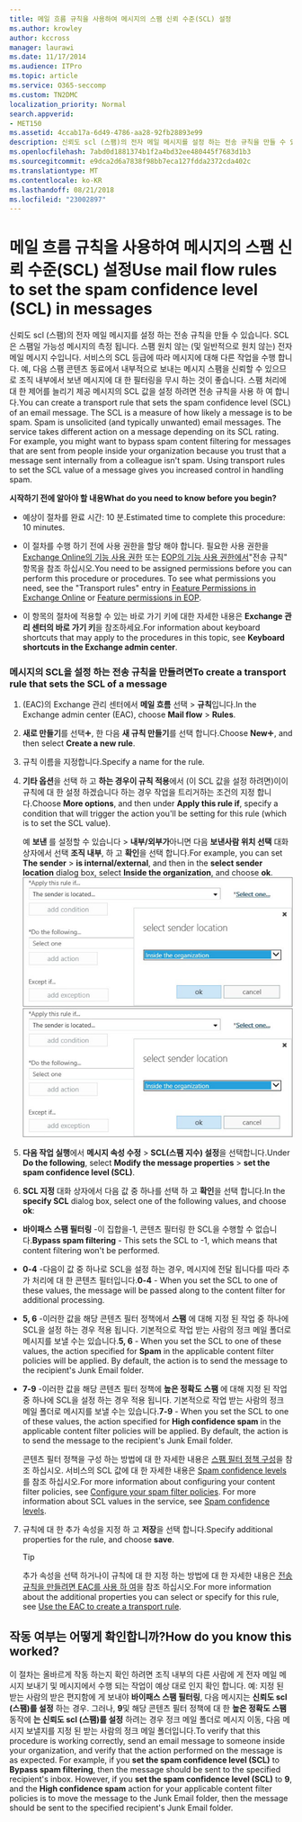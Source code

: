 ```yaml
---
title: 메일 흐름 규칙을 사용하여 메시지의 스팸 신뢰 수준(SCL) 설정
ms.author: krowley
author: kccross
manager: laurawi
ms.date: 11/17/2014
ms.audience: ITPro
ms.topic: article
ms.service: O365-seccomp
ms.custom: TN2DMC
localization_priority: Normal
search.appverid:
- MET150
ms.assetid: 4ccab17a-6d49-4786-aa28-92fb28893e99
description: 신뢰도 scl (스팸)의 전자 메일 메시지를 설정 하는 전송 규칙을 만들 수 있습니다. SCL은 스팸일 가능성 메시지의 측정 됩니다. 스팸 원치 않는 (및 일반적으로 원치 않는) 전자 메일 메시지 수입니다. 서비스의 SCL 등급에 따라 메시지에 대해 다른 작업을 수행 합니다. 예, 다음 스팸 콘텐츠 동료에서 내부적으로 보내는 메시지 스팸을 신뢰할 수 있으므로 조직 내부에서 보낸 메시지에 대 한 필터링을 무시 하는 것이 좋습니다. 스팸 처리에 대 한 제어를 늘리기 제공 메시지의 SCL 값을 설정 하려면 전송 규칙을 사용 하 여 합니다.
ms.openlocfilehash: 7abd0d1881374b1f2a4bd32ee480445f7683d1b3
ms.sourcegitcommit: e9dca2d6a7838f98bb7eca127fdda2372cda402c
ms.translationtype: MT
ms.contentlocale: ko-KR
ms.lasthandoff: 08/21/2018
ms.locfileid: "23002897"
---
```

# <a name="use-mail-flow-rules-to-set-the-spam-confidence-level-scl-in-messages"></a><span data-ttu-id="83a6b-108">메일 흐름 규칙을 사용하여 메시지의 스팸 신뢰 수준(SCL) 설정</span><span class="sxs-lookup"><span data-stu-id="83a6b-108">Use mail flow rules to set the spam confidence level (SCL) in messages</span></span>

<span data-ttu-id="83a6b-p102">신뢰도 scl (스팸)의 전자 메일 메시지를 설정 하는 전송 규칙을 만들 수 있습니다. SCL은 스팸일 가능성 메시지의 측정 됩니다. 스팸 원치 않는 (및 일반적으로 원치 않는) 전자 메일 메시지 수입니다. 서비스의 SCL 등급에 따라 메시지에 대해 다른 작업을 수행 합니다. 예, 다음 스팸 콘텐츠 동료에서 내부적으로 보내는 메시지 스팸을 신뢰할 수 있으므로 조직 내부에서 보낸 메시지에 대 한 필터링을 무시 하는 것이 좋습니다. 스팸 처리에 대 한 제어를 늘리기 제공 메시지의 SCL 값을 설정 하려면 전송 규칙을 사용 하 여 합니다.</span><span class="sxs-lookup"><span data-stu-id="83a6b-p102">You can create a transport rule that sets the spam confidence level (SCL) of an email message. The SCL is a measure of how likely a message is to be spam. Spam is unsolicited (and typically unwanted) email messages. The service takes different action on a message depending on its SCL rating. For example, you might want to bypass spam content filtering for messages that are sent from people inside your organization because you trust that a message sent internally from a colleague isn't spam. Using transport rules to set the SCL value of a message gives you increased control in handling spam.</span></span> 
  
 <span data-ttu-id="83a6b-115">**시작하기 전에 알아야 할 내용**</span><span class="sxs-lookup"><span data-stu-id="83a6b-115">**What do you need to know before you begin?**</span></span>
  
- <span data-ttu-id="83a6b-116">예상이 절차를 완료 시간: 10 분.</span><span class="sxs-lookup"><span data-stu-id="83a6b-116">Estimated time to complete this procedure: 10 minutes.</span></span>
    
- <span data-ttu-id="83a6b-p103">이 절차를 수행 하기 전에 사용 권한을 할당 해야 합니다. 필요한 사용 권한을 [Exchange Online의 기능 사용 권한](http://technet.microsoft.com/library/15073ce1-0917-403b-8839-02a2ebc96e16.aspx) 또는 [EOP의 기능 사용 권한에서](eop/feature-permissions-in-eop.md)"전송 규칙" 항목을 참조 하십시오.</span><span class="sxs-lookup"><span data-stu-id="83a6b-p103">You need to be assigned permissions before you can perform this procedure or procedures. To see what permissions you need, see the "Transport rules" entry in [Feature Permissions in Exchange Online](http://technet.microsoft.com/library/15073ce1-0917-403b-8839-02a2ebc96e16.aspx) or [Feature permissions in EOP](eop/feature-permissions-in-eop.md).</span></span> 
    
- <span data-ttu-id="83a6b-119">이 항목의 절차에 적용할 수 있는 바로 가기 키에 대한 자세한 내용은 **Exchange 관리 센터의 바로 가기 키**을 참조하세요.</span><span class="sxs-lookup"><span data-stu-id="83a6b-119">For information about keyboard shortcuts that may apply to the procedures in this topic, see **Keyboard shortcuts in the Exchange admin center**.</span></span>
    
### <a name="to-create-a-transport-rule-that-sets-the-scl-of-a-message"></a><span data-ttu-id="83a6b-120">메시지의 SCL을 설정 하는 전송 규칙을 만들려면</span><span class="sxs-lookup"><span data-stu-id="83a6b-120">To create a transport rule that sets the SCL of a message</span></span>

1. <span data-ttu-id="83a6b-121">(EAC)의 Exchange 관리 센터에서 **메일 흐름** 선택 \> **규칙**입니다.</span><span class="sxs-lookup"><span data-stu-id="83a6b-121">In the Exchange admin center (EAC), choose **Mail flow** \> **Rules**.</span></span>
    
2. <span data-ttu-id="83a6b-122">**새로 만들기**를 선택![아이콘 추가](media/ITPro-EAC-AddIcon.gif), 한 다음 **새 규칙 만들기**를 선택 합니다.</span><span class="sxs-lookup"><span data-stu-id="83a6b-122">Choose **New**![Add Icon](media/ITPro-EAC-AddIcon.gif), and then select **Create a new rule**.</span></span>
    
3. <span data-ttu-id="83a6b-123">규칙 이름을 지정합니다.</span><span class="sxs-lookup"><span data-stu-id="83a6b-123">Specify a name for the rule.</span></span>
    
4. <span data-ttu-id="83a6b-124">**기타 옵션**을 선택 하 고 **하는 경우이 규칙 적용**에서 (이 SCL 값을 설정 하려면)이이 규칙에 대 한 설정 하겠습니다 하는 경우 작업을 트리거하는 조건의 지정 합니다.</span><span class="sxs-lookup"><span data-stu-id="83a6b-124">Choose **More options**, and then under **Apply this rule if**, specify a condition that will trigger the action you'll be setting for this rule (which is to set the SCL value).</span></span>
    
    <span data-ttu-id="83a6b-125">예 **보낸** 를 설정할 수 있습니다 \> **내부/외부가**아니면 다음 **보낸사람 위치 선택** 대화 상자에서 선택 **조직 내부**, 하 고 **확인**을 선택 합니다.</span><span class="sxs-lookup"><span data-stu-id="83a6b-125">For example, you can set **The sender** \> **is internal/external**, and then in the **select sender location** dialog box, select **Inside the organization**, and choose **ok**.</span></span></br>
    <span data-ttu-id="83a6b-126">![보낸 사람 위치 선택](media/EOP-ETR-SetSCL-1.jpg)</span><span class="sxs-lookup"><span data-stu-id="83a6b-126">![Select sender location](media/EOP-ETR-SetSCL-1.jpg)</span></span>
  
5. <span data-ttu-id="83a6b-127">**다음 작업 실행**에서 **메시지 속성 수정** \> **SCL(스팸 지수) 설정**을 선택합니다.</span><span class="sxs-lookup"><span data-stu-id="83a6b-127">Under **Do the following**, select **Modify the message properties** \> **set the spam confidence level (SCL)**.</span></span>
  
6. <span data-ttu-id="83a6b-128">**SCL 지정** 대화 상자에서 다음 값 중 하나를 선택 하 고 **확인**을 선택 합니다.</span><span class="sxs-lookup"><span data-stu-id="83a6b-128">In the **specify SCL** dialog box, select one of the following values, and choose **ok**:</span></span>
    
  - <span data-ttu-id="83a6b-129">**바이패스 스팸 필터링** -이 집합을-1, 콘텐츠 필터링 한 SCL을 수행할 수 없습니다.</span><span class="sxs-lookup"><span data-stu-id="83a6b-129">**Bypass spam filtering** - This sets the SCL to -1, which means that content filtering won't be performed.</span></span> 
    
  - <span data-ttu-id="83a6b-130">**0-4** -다음이 값 중 하나로 SCL을 설정 하는 경우, 메시지에 전달 됩니다를 따라 추가 처리에 대 한 콘텐츠 필터입니다.</span><span class="sxs-lookup"><span data-stu-id="83a6b-130">**0-4** - When you set the SCL to one of these values, the message will be passed along to the content filter for additional processing.</span></span> 
    
  - <span data-ttu-id="83a6b-p104">**5, 6** -이러한 값을 해당 콘텐츠 필터 정책에서 **스팸** 에 대해 지정 된 작업 중 하나에 SCL을 설정 하는 경우 적용 됩니다. 기본적으로 작업 받는 사람의 정크 메일 폴더로 메시지를 보낼 수는 있습니다.</span><span class="sxs-lookup"><span data-stu-id="83a6b-p104">**5, 6** - When you set the SCL to one of these values, the action specified for **Spam** in the applicable content filter policies will be applied. By default, the action is to send the message to the recipient's Junk Email folder.</span></span> 
    
  - <span data-ttu-id="83a6b-p105">**7-9** -이러한 값을 해당 콘텐츠 필터 정책에 **높은 정확도 스팸** 에 대해 지정 된 작업 중 하나에 SCL을 설정 하는 경우 적용 됩니다. 기본적으로 작업 받는 사람의 정크 메일 폴더로 메시지를 보낼 수는 있습니다.</span><span class="sxs-lookup"><span data-stu-id="83a6b-p105">**7-9** - When you set the SCL to one of these values, the action specified for **High confidence spam** in the applicable content filter policies will be applied. By default, the action is to send the message to the recipient's Junk Email folder.</span></span> 
    
    <span data-ttu-id="83a6b-p106">콘텐츠 필터 정책을 구성 하는 방법에 대 한 자세한 내용은 [스팸 필터 정책 구성](configure-your-spam-filter-policies.md)을 참조 하십시오. 서비스의 SCL 값에 대 한 자세한 내용은 [Spam confidence levels](spam-confidence-levels.md)를 참조 하십시오.</span><span class="sxs-lookup"><span data-stu-id="83a6b-p106">For more information about configuring your content filter policies, see [Configure your spam filter policies](configure-your-spam-filter-policies.md). For more information about SCL values in the service, see [Spam confidence levels](spam-confidence-levels.md).</span></span>
    
7. <span data-ttu-id="83a6b-137">규칙에 대 한 추가 속성을 지정 하 고 **저장**을 선택 합니다.</span><span class="sxs-lookup"><span data-stu-id="83a6b-137">Specify additional properties for the rule, and choose **save**.</span></span>
    
    > [!TIP]
    > <span data-ttu-id="83a6b-138">추가 속성을 선택 하거나이 규칙에 대 한 지정 하는 방법에 대 한 자세한 내용은 [전송 규칙을 만들려면 EAC를 사용 하 여](http://technet.microsoft.com/library/e7a81372-b6d7-4d1f-bc9e-a845a7facac2.aspx#CreateEAC)을 참조 하십시오.</span><span class="sxs-lookup"><span data-stu-id="83a6b-138">For more information about the additional properties you can select or specify for this rule, see [Use the EAC to create a transport rule](http://technet.microsoft.com/library/e7a81372-b6d7-4d1f-bc9e-a845a7facac2.aspx#CreateEAC).</span></span> 
  
## <a name="how-do-you-know-this-worked"></a><span data-ttu-id="83a6b-139">작동 여부는 어떻게 확인합니까?</span><span class="sxs-lookup"><span data-stu-id="83a6b-139">How do you know this worked?</span></span>

<span data-ttu-id="83a6b-p107">이 절차는 올바르게 작동 하는지 확인 하려면 조직 내부의 다른 사람에 게 전자 메일 메시지 보내기 및 메시지에서 수행 되는 작업이 예상 대로 인지 확인 합니다. 예: 지정 된 받는 사람의 받은 편지함에 게 보내야 **바이패스 스팸 필터링**, 다음 메시지는 **신뢰도 scl (스팸)를 설정** 하는 경우. 그러나, **9**및 해당 콘텐츠 필터 정책에 대 한 **높은 정확도 스팸** 동작에 **는 신뢰도 scl (스팸)를 설정** 하려는 경우 정크 메일 폴더로 메시지 이동, 다음 메시지 보낼지를 지정 된 받는 사람의 정크 메일 폴더입니다.</span><span class="sxs-lookup"><span data-stu-id="83a6b-p107">To verify that this procedure is working correctly, send an email message to someone inside your organization, and verify that the action performed on the message is as expected. For example, if you **set the spam confidence level (SCL)** to **Bypass spam filtering**, then the message should be sent to the specified recipient's inbox. However, if you **set the spam confidence level (SCL)** to **9**, and the **High confidence spam** action for your applicable content filter policies is to move the message to the Junk Email folder, then the message should be sent to the specified recipient's Junk Email folder.</span></span> 
  

